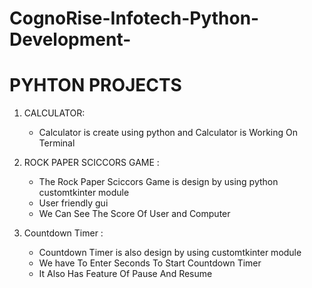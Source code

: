 # CognoRise-Infotech-Python-Development-

# PYHTON PROJECTS 

1) CALCULATOR:
   * Calculator is create using python and Calculator is Working On Terminal
  
2) ROCK PAPER SCICCORS GAME :
   * The Rock Paper Sciccors Game is design by using python customtkinter module
   * User friendly gui
   * We Can See The Score Of User and Computer
3) Countdown Timer :
   * Countdown Timer is also design by using customtkinter module
   * We have To Enter Seconds To Start Countdown Timer
   * It Also Has Feature Of Pause And Resume 
